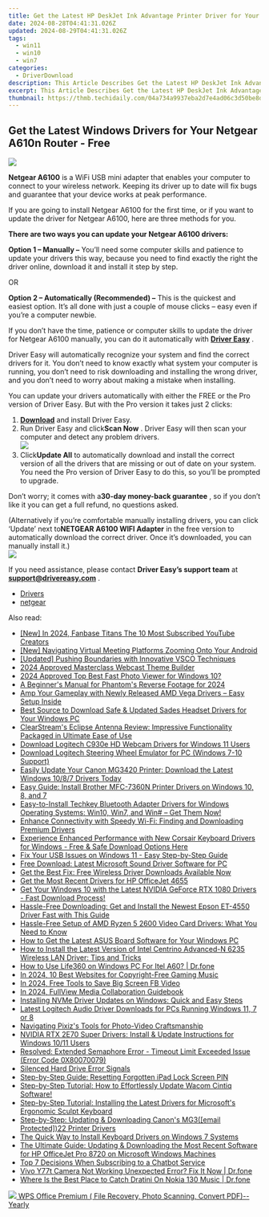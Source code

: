 ```yaml
---
title: Get the Latest HP DeskJet Ink Advantage Printer Driver for Your Windows Computer
date: 2024-08-28T04:41:31.026Z
updated: 2024-08-29T04:41:31.026Z
tags:
  - win11
  - win10
  - win7
categories:
  - DriverDownload
description: This Article Describes Get the Latest HP DeskJet Ink Advantage Printer Driver for Your Windows Computer
excerpt: This Article Describes Get the Latest HP DeskJet Ink Advantage Printer Driver for Your Windows Computer
thumbnail: https://thmb.techidaily.com/04a734a9937eba2d7e4ad06c3d50be8d29a9cd1edbd98c5f96a14775cba2210b.jpg
---
```


## Get the Latest Windows Drivers for Your Netgear A610n Router - Free

![](https://images.drivereasy.com/wp-content/uploads/2019/09/NETGEAR-A6100.png)

**Netgear A6100** is a WiFi USB mini adapter that enables your computer to connect to your wireless network. Keeping its driver up to date will fix bugs and guarantee that your device works at peak performance.

 If you are going to install Netgear A6100 for the first time, or if you want to update the driver for Netgear A6100, here are three methods for you.

**There are two ways you can update your Netgear A6100 drivers:**

**Option 1 – Manually –** You’ll need some computer skills and patience to update your drivers this way, because you need to find exactly the right the driver online, download it and install it step by step.

OR

**Option 2 – Automatically (Recommended) –** This is the quickest and easiest option. It’s all done with just a couple of mouse clicks – easy even if you’re a computer newbie.

 If you don’t have the time, patience or computer skills to update the driver for Netgear A6100 manually, you can do it automatically with **[Driver Easy](https://tools.techidaily.com/drivereasy/download/)**  .

 Driver Easy will automatically recognize your system and find the correct drivers for it. You don’t need to know exactly what system your computer is running, you don’t need to risk downloading and installing the wrong driver, and you don’t need to worry about making a mistake when installing.

 You can update your drivers automatically with either the FREE or the Pro version of Driver Easy. But with the Pro version it takes just 2 clicks:

1. **[Download](https://tools.techidaily.com/drivereasy/download/)**  and install Driver Easy.
2. Run Driver Easy and click**Scan Now** . Driver Easy will then scan your computer and detect any problem drivers.  
![](https://images.drivereasy.com/wp-content/uploads/2018/07/9-3.png)
3. Click**Update All** to automatically download and install the correct version of all the drivers that are missing or out of date on your system. You need the Pro version of Driver Easy to do this, so you’ll be prompted to upgrade.  

 Don’t worry; it comes with a**30-day money-back guarantee** , so if you don’t like it you can get a full refund, no questions asked.  

 (Alternatively if you’re comfortable manually installing drivers, you can click ‘Update’ next to**NETGEAR A6100 WIFI Adapter** in the free version to automatically download the correct driver. Once it’s downloaded, you can manually install it.)  
![](https://images.drivereasy.com/wp-content/uploads/2018/07/10-1.png)

 If you need assistance, please contact **Driver Easy’s support team** at [**support@drivereasy.com**](https://tools.techidaily.com/drivereasy/download/) .

* [Drivers](https://tools.techidaily.com/drivereasy/download/)
* [netgear](https://tools.techidaily.com/drivereasy/download/)

<ins class="adsbygoogle"
     style="display:block"
     data-ad-format="autorelaxed"
     data-ad-client="ca-pub-7571918770474297"
     data-ad-slot="1223367746"></ins>



<ins class="adsbygoogle"
     style="display:block"
     data-ad-client="ca-pub-7571918770474297"
     data-ad-slot="8358498916"
     data-ad-format="auto"
     data-full-width-responsive="true"></ins>

<span class="atpl-alsoreadstyle">Also read:</span>
<div><ul>
<li><a href="https://youtube-webster.techidaily.com/n-2024-fanbase-titans-the-10-most-subscribed-youtube-creators/"><u>[New] In 2024, Fanbase Titans  The 10 Most Subscribed YouTube Creators</u></a></li>
<li><a href="https://extra-support.techidaily.com/new-navigating-virtual-meeting-platforms-zooming-onto-your-android/"><u>[New] Navigating Virtual Meeting Platforms  Zooming Onto Your Android</u></a></li>
<li><a href="https://extra-skills.techidaily.com/updated-pushing-boundaries-with-innovative-vsco-techniques/"><u>[Updated] Pushing Boundaries with Innovative VSCO Techniques</u></a></li>
<li><a href="https://fox-hovers.techidaily.com/2024-approved-masterclass-webcast-theme-builder/"><u>2024 Approved  Masterclass Webcast Theme Builder</u></a></li>
<li><a href="https://fox-access.techidaily.com/2024-approved-top-best-fast-photo-viewer-for-windows-10/"><u>2024 Approved  Top Best Fast Photo Viewer for Windows 10?</u></a></li>
<li><a href="https://article-knowledge.techidaily.com/a-beginners-manual-for-phantoms-reverse-footage-for-2024/"><u>A Beginner's Manual for Phantom's Reverse Footage for 2024</u></a></li>
<li><a href="https://win-amazing.techidaily.com/amp-your-gameplay-with-newly-released-amd-vega-drivers-easy-setup-inside/"><u>Amp Your Gameplay with Newly Released AMD Vega Drivers – Easy Setup Inside</u></a></li>
<li><a href="https://win-amazing.techidaily.com/best-source-to-download-safe-and-updated-sades-headset-drivers-for-your-windows-pc/"><u>Best Source to Download Safe & Updated Sades Headset Drivers for Your Windows PC</u></a></li>
<li><a href="https://buynow-marvelous.techidaily.com/clearstreams-eclipse-antenna-review-impressive-functionality-packaged-in-ultimate-ease-of-use/"><u>ClearStream's Eclipse Antenna Review: Impressive Functionality Packaged in Ultimate Ease of Use</u></a></li>
<li><a href="https://win-amazing.techidaily.com/download-logitech-c930e-hd-webcam-drivers-for-windows-11-users/"><u>Download Logitech C930e HD Webcam Drivers for Windows 11 Users</u></a></li>
<li><a href="https://win-amazing.techidaily.com/download-logitech-steering-wheel-emulator-for-pc-windows-7-10-support/"><u>Download Logitech Steering Wheel Emulator for PC (Windows 7-10 Support)</u></a></li>
<li><a href="https://win-amazing.techidaily.com/easily-update-your-canon-mg3420-printer-download-the-latest-windows-1087-drivers-today/"><u>Easily Update Your Canon MG3420 Printer: Download the Latest Windows 10/8/7 Drivers Today</u></a></li>
<li><a href="https://win-amazing.techidaily.com/easy-guide-install-brother-mfc-7360n-printer-drivers-on-windows-10-8-and-7/"><u>Easy Guide: Install Brother MFC-7360N Printer Drivers on Windows 10, 8, and 7</u></a></li>
<li><a href="https://win-amazing.techidaily.com/1722966942828-easy-to-install-techkey-bluetooth-adapter-drivers-for-windows-operating-systems-win10-win7-and-win-get-them-now/"><u>Easy-to-Install Techkey Bluetooth Adapter Drivers for Windows Operating Systems: Win10, Win7, and Win# – Get Them Now!</u></a></li>
<li><a href="https://win-amazing.techidaily.com/enhance-connectivity-with-speedy-wi-fi-finding-and-downloading-premium-drivers/"><u>Enhance Connectivity with Speedy Wi-Fi: Finding and Downloading Premium Drivers</u></a></li>
<li><a href="https://win-amazing.techidaily.com/experience-enhanced-performance-with-new-corsair-keyboard-drivers-for-windows-free-and-safe-download-options-here/"><u>Experience Enhanced Performance with New Corsair Keyboard Drivers for Windows - Free & Safe Download Options Here</u></a></li>
<li><a href="https://win-amazing.techidaily.com/fix-your-usb-issues-on-windows-11-easy-step-by-step-guide/"><u>Fix Your USB Issues on Windows 11 - Easy Step-by-Step Guide</u></a></li>
<li><a href="https://win-amazing.techidaily.com/free-download-latest-microsoft-sound-driver-software-for-pc/"><u>Free Download: Latest Microsoft Sound Driver Software for PC</u></a></li>
<li><a href="https://win-amazing.techidaily.com/get-the-best-fix-free-wireless-driver-downloads-available-now/"><u>Get the Best Fix: Free Wireless Driver Downloads Available Now</u></a></li>
<li><a href="https://win-amazing.techidaily.com/get-the-most-recent-drivers-for-hp-officejet-4655/"><u>Get the Most Recent Drivers for HP OfficeJet 4655</u></a></li>
<li><a href="https://win-amazing.techidaily.com/get-your-windows-10-with-the-latest-nvidia-geforce-rtx-1080-drivers-fast-download-process/"><u>Get Your Windows 10 with the Latest NVIDIA GeForce RTX 1080 Drivers - Fast Download Process!</u></a></li>
<li><a href="https://win-amazing.techidaily.com/hassle-free-downloading-get-and-install-the-newest-epson-et-4550-driver-fast-with-this-guide/"><u>Hassle-Free Downloading: Get and Install the Newest Epson ET-4550 Driver Fast with This Guide</u></a></li>
<li><a href="https://win-amazing.techidaily.com/hassle-free-setup-of-amd-ryzen-5-2600-video-card-drivers-what-you-need-to-know/"><u>Hassle-Free Setup of AMD Ryzen 5 2600 Video Card Drivers: What You Need to Know</u></a></li>
<li><a href="https://win-amazing.techidaily.com/how-to-get-the-latest-asus-board-software-for-your-windows-pc/"><u>How to Get the Latest ASUS Board Software for Your Windows PC</u></a></li>
<li><a href="https://win-amazing.techidaily.com/how-to-install-the-latest-version-of-intel-centrino-advanced-n-6235-wireless-lan-driver-tips-and-tricks/"><u>How to Install the Latest Version of Intel Centrino Advanced-N 6235 Wireless LAN Driver: Tips and Tricks</u></a></li>
<li><a href="https://change-location.techidaily.com/how-to-use-life360-on-windows-pc-for-itel-a60-drfone-by-drfone-virtual-android/"><u>How to Use Life360 on Windows PC For Itel A60? | Dr.fone</u></a></li>
<li><a href="https://extra-information.techidaily.com/in-2024-10-best-websites-for-copyright-free-gaming-music/"><u>In 2024, 10 Best Websites for Copyright-Free Gaming Music</u></a></li>
<li><a href="https://facebook-video-recording.techidaily.com/in-2024-free-tools-to-save-big-screen-fb-video/"><u>In 2024, Free Tools to Save Big Screen FB Video</u></a></li>
<li><a href="https://youtube-stream.techidaily.com/in-2024-fullview-media-collaboration-guidebook/"><u>In 2024, FullView Media Collaboration Guidebook</u></a></li>
<li><a href="https://win-amazing.techidaily.com/installing-nvme-driver-updates-on-windows-quick-and-easy-steps/"><u>Installing NVMe Driver Updates on Windows: Quick and Easy Steps</u></a></li>
<li><a href="https://win-amazing.techidaily.com/latest-logitech-audio-driver-downloads-for-pcs-running-windows-11-7-or-8/"><u>Latest Logitech Audio Driver Downloads for PCs Running Windows 11, 7 or 8</u></a></li>
<li><a href="https://extra-hints.techidaily.com/navigating-pixizs-tools-for-photo-video-craftsmanship/"><u>Navigating Pixiz's Tools for Photo-Video Craftsmanship</u></a></li>
<li><a href="https://win-amazing.techidaily.com/nvidia-rtx-2e70-super-drivers-install-and-update-instructions-for-windows-1011-users/"><u>NVIDIA RTX 2E70 Super Drivers: Install & Update Instructions for Windows 10/11 Users</u></a></li>
<li><a href="https://common-error.techidaily.com/resolved-extended-semaphore-error-timeout-limit-exceeded-issue-error-code-0x80070079/"><u>Resolved: Extended Semaphore Error - Timeout Limit Exceeded Issue (Error Code 0X80070079)</u></a></li>
<li><a href="https://driver-error.techidaily.com/silenced-hard-drive-error-signals/"><u>Silenced Hard Drive Error Signals</u></a></li>
<li><a href="https://techno-recovery.techidaily.com/step-by-step-guide-resetting-forgotten-ipad-lock-screen-pin/"><u>Step-by-Step Guide: Resetting Forgotten iPad Lock Screen PIN</u></a></li>
<li><a href="https://win-amazing.techidaily.com/1722978156985-step-by-step-tutorial-how-to-effortlessly-update-wacom-cintiq-software/"><u>Step-by-Step Tutorial: How to Effortlessly Update Wacom Cintiq Software!</u></a></li>
<li><a href="https://win-amazing.techidaily.com/step-by-step-tutorial-installing-the-latest-drivers-for-microsofts-ergonomic-sculpt-keyboard/"><u>Step-by-Step Tutorial: Installing the Latest Drivers for Microsoft's Ergonomic Sculpt Keyboard</u></a></li>
<li><a href="https://win-amazing.techidaily.com/step-by-step-updating-and-downloading-canons-mg3email-protected22-printer-drivers/"><u>Step-by-Step: Updating & Downloading Canon's MG3([email Protected])22 Printer Drivers</u></a></li>
<li><a href="https://win-amazing.techidaily.com/the-quick-way-to-install-keyboard-drivers-on-windows-7-systems/"><u>The Quick Way to Install Keyboard Drivers on Windows 7 Systems</u></a></li>
<li><a href="https://win-amazing.techidaily.com/the-ultimate-guide-updating-and-downloading-the-most-recent-software-for-hp-officejet-pro-8720-on-microsoft-windows-machines/"><u>The Ultimate Guide: Updating & Downloading the Most Recent Software for HP OfficeJet Pro 8720 on Microsoft Windows Machines</u></a></li>
<li><a href="https://tech-haven.techidaily.com/top-7-decisions-when-subscribing-to-a-chatbot-service/"><u>Top 7 Decisions When Subscribing to a Chatbot Service</u></a></li>
<li><a href="https://howto.techidaily.com/vivo-y77t-camera-not-working-unexpected-error-fix-it-now-drfone-by-drfone-fix-android-problems-fix-android-problems/"><u>Vivo Y77t Camera Not Working Unexpected Error? Fix It Now | Dr.fone</u></a></li>
<li><a href="https://android-pokemon-go.techidaily.com/where-is-the-best-place-to-catch-dratini-on-nokia-130-music-drfone-by-drfone-virtual-android/"><u>Where Is the Best Place to Catch Dratini On Nokia 130 Music | Dr.fone</u></a></li>
</ul></div>

<!-- affiliate ads begin -->
<a href="https://secure.2checkout.com/order/checkout.php?PRODS=38729081&QTY=1&AFFILIATE=108875&CART=1"><img src="https://website-prod.cache.wpscdn.com/img/wps-spreadsheet-free-excel-editor-online-offline-1x.93e269d.png" border="0">
WPS Office Premium ( File Recovery, Photo Scanning, Convert PDF)--Yearly</a>
<!-- affiliate ads end -->